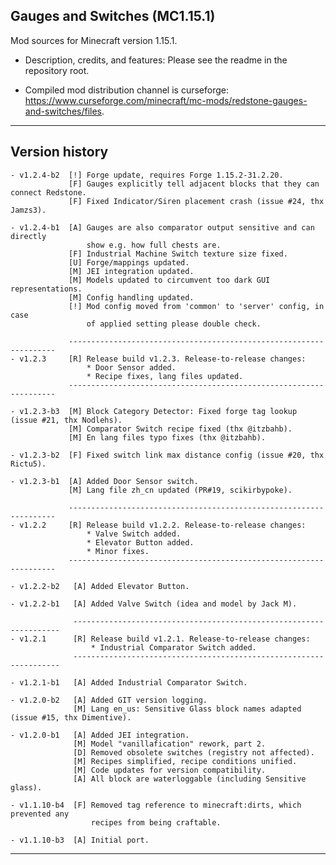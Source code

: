 
## Gauges and Switches (MC1.15.1)

Mod sources for Minecraft version 1.15.1.

- Description, credits, and features: Please see the readme in the repository root.

- Compiled mod distribution channel is curseforge: https://www.curseforge.com/minecraft/mc-mods/redstone-gauges-and-switches/files.

----
## Version history

    - v1.2.4-b2  [!] Forge update, requires Forge 1.15.2-31.2.20.
                 [F] Gauges explicitly tell adjacent blocks that they can connect Redstone.
                 [F] Fixed Indicator/Siren placement crash (issue #24, thx Jamzs3).

    - v1.2.4-b1  [A] Gauges are also comparator output sensitive and can directly
                     show e.g. how full chests are.
                 [F] Industrial Machine Switch texture size fixed.
                 [U] Forge/mappings updated.
                 [M] JEI integration updated.
                 [M] Models updated to circumvent too dark GUI representations.
                 [M] Config handling updated.
                 [!] Mod config moved from 'common' to 'server' config, in case
                     of applied setting please double check.

                 -------------------------------------------------------------------
    - v1.2.3     [R] Release build v1.2.3. Release-to-release changes:
                     * Door Sensor added.
                     * Recipe fixes, lang files updated.
                 -------------------------------------------------------------------

    - v1.2.3-b3  [M] Block Category Detector: Fixed forge tag lookup (issue #21, thx Nodlehs).
                 [M] Comparator Switch recipe fixed (thx @itzbahb).
                 [M] En lang files typo fixes (thx @itzbahb).

    - v1.2.3-b2  [F] Fixed switch link max distance config (issue #20, thx Rictu5).

    - v1.2.3-b1  [A] Added Door Sensor switch.
                 [M] Lang file zh_cn updated (PR#19, scikirbypoke).

                 -------------------------------------------------------------------
    - v1.2.2     [R] Release build v1.2.2. Release-to-release changes:
                     * Valve Switch added.
                     * Elevator Button added.
                     * Minor fixes.
                 -------------------------------------------------------------------

    - v1.2.2-b2   [A] Added Elevator Button.

    - v1.2.2-b1   [A] Added Valve Switch (idea and model by Jack M).

                  -------------------------------------------------------------------
    - v1.2.1      [R] Release build v1.2.1. Release-to-release changes:
                      * Industrial Comparator Switch added.
                  -------------------------------------------------------------------

    - v1.2.1-b1   [A] Added Industrial Comparator Switch.

    - v1.2.0-b2   [A] Added GIT version logging.
                  [M] Lang en_us: Sensitive Glass block names adapted (issue #15, thx Dimentive).

    - v1.2.0-b1   [A] Added JEI integration.
                  [M] Model "vanillafication" rework, part 2.
                  [D] Removed obsolete switches (registry not affected).
                  [M] Recipes simplified, recipe conditions unified.
                  [M] Code updates for version compatibility.
                  [A] All block are waterloggable (including Sensitive glass).

    - v1.1.10-b4  [F] Removed tag reference to minecraft:dirts, which prevented any
                      recipes from being craftable.

    - v1.1.10-b3  [A] Initial port.

----
